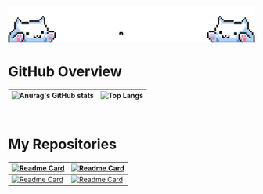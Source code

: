 <div align="center">

![Header](assets/header.gif)

</div>

<!-- My GitHub Stats -->
# GitHub Overview
<div align="center">
  
| ![Anurag's GitHub stats](https://github-readme-stats.vercel.app/api?username=AJBernardo&show_icons=true&theme=date_night&custom_title=My%20GitHub%20Stats&v=1) | ![Top Langs](https://github-readme-stats.vercel.app/api/top-langs/?username=AJBernardo&layout=compact&theme=date_night&card_width=467&v=1) |
| ------------- | ------------- |

</div>

<br> 

<!-- My Repositories -->
# My Repositories
<div align="center">

| [![Readme Card](https://github-readme-stats.vercel.app/api/pin/?username=AJBernardo&repo=AJBernardo.github.io&theme=date_night&v=1)](https://github.com/AJBernardo/AJBernardo.github.io) | [![Readme Card](https://github-readme-stats.vercel.app/api/pin/?username=AJBernardo&repo=WD-BE&theme=date_night&v=1)](https://github.com/AJBernardo/WD-BE) |
| ------------- | ------------- |
| [![Readme Card](https://github-readme-stats.vercel.app/api/pin/?username=AJBernardo&repo=Database-Administration&theme=date_night&v=1)](https://github.com/AJBernardo/Database-Administration) | [![Readme Card](https://github-readme-stats.vercel.app/api/pin/?username=AJBernardo&repo=Java-World&theme=date_night&v=1)](https://github.com/AJBernardo/Java-World) |

</div>
